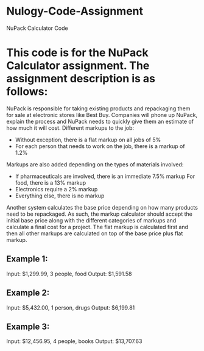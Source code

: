 # Nulogy-Code-Assignment
NuPack Calculator Code

# This code is for the NuPack Calculator assignment. The assignment description is as follows:

NuPack is responsible for taking existing products and repackaging them for sale
at electronic stores like Best Buy. Companies will phone up NuPack, explain the
process and NuPack needs to quickly give them an estimate of how much it will
cost. Different markups to the job:

- Without exception, there is a flat markup on all jobs of 5%
- For each person that needs to work on the job, there is a markup of 1.2%

Markups are also added depending on the types of materials involved:
- If pharmaceuticals are involved, there is an immediate 7.5% markup
For food, there is a 13% markup
- Electronics require a 2% markup
- Everything else, there is no markup

Another system calculates the base price depending on how many products
need to be repackaged. As such, the markup calculator should accept the initial
base price along with the different categories of markups and calculate a final
cost for a project.
The flat markup is calculated first and then all other markups are calculated on
top of the base price plus flat markup.

## Example 1:
Input: $1,299.99, 3 people, food
Output: $1,591.58
## Example 2:
Input: $5,432.00, 1 person, drugs
Output: $6,199.81
## Example 3:
Input: $12,456.95, 4 people, books
Output: $13,707.63
